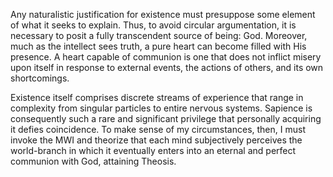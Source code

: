 Any naturalistic justification for existence must presuppose some element of what it seeks to explain. Thus, to avoid circular argumentation, it is necessary to posit a fully transcendent source of being: God. Moreover, much as the intellect sees truth, a pure heart can become filled with His presence. A heart capable of communion is one that does not inflict misery upon itself in response to external events, the actions of others, and its own shortcomings.

Existence itself comprises discrete streams of experience that range in complexity from singular particles to entire nervous systems. Sapience is consequently such a rare and significant privilege that personally acquiring it defies coincidence. To make sense of my circumstances, then, I must invoke the MWI and theorize that each mind subjectively perceives the world-branch in which it eventually enters into an eternal and perfect communion with God, attaining Theosis.